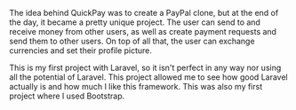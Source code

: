 The idea behind QuickPay was to create a PayPal clone, but at the end of the day, it became a pretty unique project. The user can send to and receive money from other users, as well as create payment requests and send them to other users. On top of all that, the user can exchange currencies and set their profile picture.

This is my first project with Laravel, so it isn't perfect in any way nor using all the potential of Laravel. This project allowed me to see how good Laravel actually is and how much I like this framework. This was also my first project where I used Bootstrap.